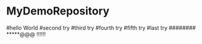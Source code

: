 # MyDemoRepository
#hello World
#second try
#third try
#fourth try
#fifth try
#last try
########
*****@@@
!!!!!!
